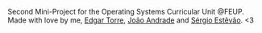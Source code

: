 Second Mini-Project for the Operating Systems Curricular Unit @FEUP.\
Made with love by me, [Edgar Torre](https://github.com/edgarftorre), [João Andrade](https://github.com/JoaoMIEIC) and [Sérgio Estêvão](https://github.com/SergioEstevao11). <3

